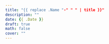 ```yaml
---
title: "{{ replace .Name "-" " " | title }}"
description: ""
date: {{ .Date }}
draft: true
math: false
cover: ""
---
```


